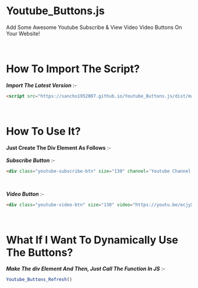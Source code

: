 # Youtube_Buttons.js
Add Some Awesome Youtube Subscribe & View Video Video Buttons On Your Website!

<br>

# How To Import The Script?
***Import The Latest Version*** :-
```html
<script src="https://sancho1952007.github.io/Youtube_Buttons.js/dist/main.min.js"></script>
```

<br>

# How To Use It?
**Just Create The Div Element As Follows** :-  
<br>
***Subscribe Button*** :-
```html
<div class="youtube-subscribe-btn" size="130" channel='Youtube Channel URL'></div>
```
<br>

***Video Button*** :-  
```html
<div class="youtube-video-btn" size="130" video="https://youtu.be/ecjyX29yNII"></div>
```

<br>

# What If I Want To Dynamically Use The Buttons?
***Make The div Element And Then,
Just Call The Function In JS*** :-
```javascript
Youtube_Buttons_Refresh()
```
